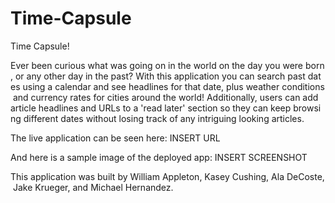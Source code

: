 # Time-Capsule

Time Capsule!

Ever been curious what was going on in the world on the day you were born, or any other day in the past? With this application you can search past dates using a calendar and see headlines for that date, plus weather conditions and currency rates for cities around the world! Additionally, users can add article headlines and URLs to a 'read later' section so they can keep browsing different dates without losing track of any intriguing looking articles. 

The live application can be seen here: INSERT URL

And here is a sample image of the deployed app: INSERT SCREENSHOT

This application was built by William Appleton, Kasey Cushing, Ala DeCoste, Jake Krueger, and Michael Hernandez.
